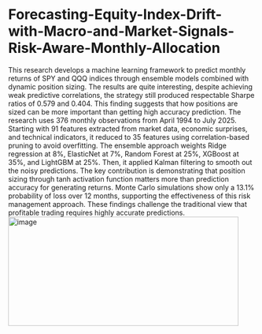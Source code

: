 # Forecasting-Equity-Index-Drift-with-Macro-and-Market-Signals-Risk-Aware-Monthly-Allocation

This research develops a machine learning framework to predict monthly returns of SPY and QQQ indices through ensemble models combined with dynamic position sizing. The results are quite interesting, despite achieving weak predictive correlations, the strategy still produced respectable Sharpe ratios of 0.579 and 0.404. This finding suggests that how positions are sized can be more important than getting high accuracy prediction. The research uses 376 monthly observations from April 1994 to July 2025. Starting with 91 features extracted from market data, economic surprises, and technical indicators, it reduced to 35 features using correlation-based pruning to avoid overfitting. The ensemble approach weights Ridge regression at 8%, ElasticNet at 7%, Random Forest at 25%, XGBoost at 35%, and LightGBM at 25%. Then, it applied Kalman filtering to smooth out the noisy predictions. The key contribution is demonstrating that position sizing through tanh activation function matters more than prediction accuracy for generating returns. Monte Carlo simulations show only a 13.1% probability of loss over 12 months, supporting the effectiveness of this risk management approach. These findings challenge the traditional view that profitable trading requires highly accurate predictions.<img width="468" height="221" alt="image" src="https://github.com/user-attachments/assets/bb355fca-69bd-4c91-9be9-bc49d77e435e" />

